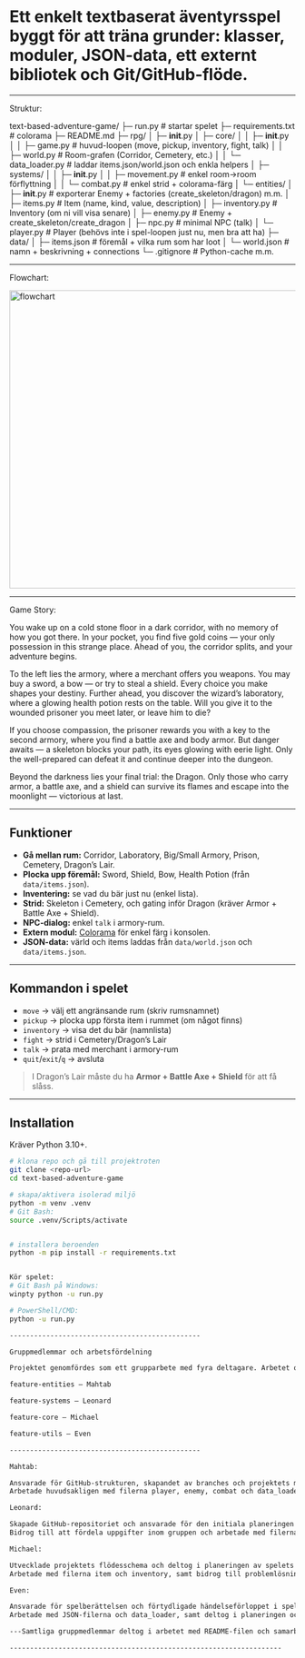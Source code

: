 # Ett enkelt textbaserat äventyrsspel byggt för att träna grunder: klasser, moduler, JSON-data, ett externt bibliotek och Git/GitHub-flöde.

-----------------------------------------------------

Struktur:

text-based-adventure-game/
├─ run.py                     # startar spelet
├─ requirements.txt           # colorama
├─ README.md
├─ rpg/
│  ├─ __init__.py
│  ├─ core/
│  │  ├─ __init__.py
│  │  ├─ game.py             # huvud-loopen (move, pickup, inventory, fight, talk)
│  │  ├─ world.py            # Room-grafen (Corridor, Cemetery, etc.)
│  │  └─ data_loader.py      # laddar items.json/world.json och enkla helpers
│  ├─ systems/
│  │  ├─ __init__.py
│  │  ├─ movement.py         # enkel room→room förflyttning
│  │  └─ combat.py           # enkel strid + colorama-färg
│  └─ entities/
│     ├─ __init__.py         # exporterar Enemy + factories (create_skeleton/dragon) m.m.
│     ├─ items.py            # Item (name, kind, value, description)
│     ├─ inventory.py        # Inventory (om ni vill visa senare)
│     ├─ enemy.py            # Enemy + create_skeleton/create_dragon
│     ├─ npc.py              # minimal NPC (talk)
│     └─ player.py           # Player (behövs inte i spel-loopen just nu, men bra att ha)
├─ data/
│  ├─ items.json             # föremål + vilka rum som har loot
│  └─ world.json             # namn + beskrivning + connections
└─ .gitignore                #  Python-cache m.m.

----------------------------------------------------------------------------------------------------
Flowchart:

<img width="565" height="525" alt="flowchart" src="https://github.com/user-attachments/assets/4dcf06d2-692a-4cd9-b3bd-2a884573d27a" />


--------------------------------------------------------------------------------------

Game Story:

You wake up on a cold stone floor in a dark corridor, with no memory of how you got there. In your pocket, you find five gold coins — your only possession in this strange place. Ahead of you, the corridor splits, and your adventure begins.

To the left lies the armory, where a merchant offers you weapons. You may buy a sword, a bow — or try to steal a shield. Every choice you make shapes your destiny.
Further ahead, you discover the wizard’s laboratory, where a glowing health potion rests on the table. Will you give it to the wounded prisoner you meet later, or leave him to die?

If you choose compassion, the prisoner rewards you with a key to the second armory, where you find a battle axe and body armor.
But danger awaits — a skeleton blocks your path, its eyes glowing with eerie light. Only the well-prepared can defeat it and continue deeper into the dungeon.

Beyond the darkness lies your final trial: the Dragon.
Only those who carry armor, a battle axe, and a shield can survive its flames and escape into the moonlight — victorious at last.


--------------------------------------------------------------------------------------------
## Funktioner

- **Gå mellan rum:** Corridor, Laboratory, Big/Small Armory, Prison, Cemetery, Dragon’s Lair.
- **Plocka upp föremål:** Sword, Shield, Bow, Health Potion (från `data/items.json`).
- **Inventering:** se vad du bär just nu (enkel lista).
- **Strid:** Skeleton i Cemetery, och gating inför Dragon (kräver Armor + Battle Axe + Shield).
- **NPC-dialog:** enkel `talk` i armory-rum.
- **Extern modul:** [Colorama](https://pypi.org/project/colorama/) för enkel färg i konsolen.
- **JSON-data:** värld och items laddas från `data/world.json` och `data/items.json`.


--------------------------------------------------------------------------------------------

## Kommandon i spelet

- `move` → välj ett angränsande rum (skriv rumsnamnet)
- `pickup` → plocka upp första item i rummet (om något finns)
- `inventory` → visa det du bär (namnlista)
- `fight` → strid i Cemetery/Dragon’s Lair
- `talk` → prata med merchant i armory-rum
- `quit`/`exit`/`q` → avsluta


> I Dragon’s Lair måste du ha **Armor + Battle Axe + Shield** för att få slåss.

-----------------------------------------------------------------------------------------

## Installation

Kräver Python 3.10+.

```bash
# klona repo och gå till projektroten
git clone <repo-url>
cd text-based-adventure-game

# skapa/aktivera isolerad miljö
python -m venv .venv
# Git Bash:
source .venv/Scripts/activate


# installera beroenden
python -m pip install -r requirements.txt


Kör spelet:
# Git Bash på Windows:
winpty python -u run.py

# PowerShell/CMD:
python -u run.py

-----------------------------------------------

Gruppmedlemmar och arbetsfördelning

Projektet genomfördes som ett grupparbete med fyra deltagare. Arbetet organiserades via GitHub där varje medlem ansvarade för sin egen branch enligt följande:

feature-entities – Mahtab

feature-systems – Leonard

feature-core – Michael

feature-utils – Even

-----------------------------------------------

Mahtab:

Ansvarade för GitHub-strukturen, skapandet av branches och projektets mappstruktur.
Arbetade huvudsakligen med filerna player, enemy, combat och data_loader, samt hanterade felsökning och körning av projektet.

Leonard:

Skapade GitHub-repositoriet och ansvarade för den initiala planeringen av projektet.
Bidrog till att fördela uppgifter inom gruppen och arbetade med filerna game, movement, npc och __init__.

Michael:

Utvecklade projektets flödesschema och deltog i planeringen av spelets övergripande struktur.
Arbetade med filerna item och inventory, samt bidrog till problemlösning under utvecklingsprocessen.

Even:

Ansvarade för spelberättelsen och förtydligade händelseförloppet i spelet.
Arbetade med JSON-filerna och data_loader, samt deltog i planeringen och anpassningen av spelets innehåll.

---Samtliga gruppmedlemmar deltog i arbetet med README-filen och samarbetade aktivt med felsökning och stöd i GitHub-miljön under hela projektets gång.

-------------------------------------------------------------------




